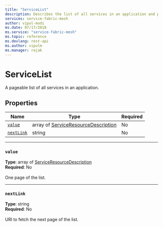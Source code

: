 ```yaml
---
title: "ServiceList"
description: Describes the list of all services in an application and provides the names, types, and requirement statuses for the value and nextLink properties.
services: service-fabric-mesh
author: vipul-modi
ms.date: 07/17/2018
ms.service: "service-fabric-mesh"
ms.topic: reference
ms.devlang: rest-api
ms.author: vipulm
ms.manager: rajak
---
```

# ServiceList

A pageable list of all services in an application.


## Properties
| Name | Type | Required |
| --- | --- | --- |
| [`value`](#value) | array of [ServiceResourceDescription](sfmeshrp-model-serviceresourcedescription.md) | No |
| [`nextLink`](#nextlink) | string | No |

____
### `value`
__Type__: array of [ServiceResourceDescription](sfmeshrp-model-serviceresourcedescription.md) <br/>
__Required__: No<br/>
<br/>
One page of the list.

____
### `nextLink`
__Type__: string <br/>
__Required__: No<br/>
<br/>
URI to fetch the next page of the list.
